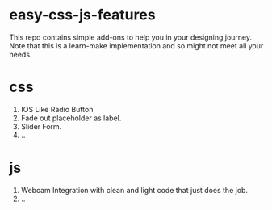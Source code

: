 # easy-css-js-features
This repo contains simple add-ons to help you in your designing journey. Note that this is a learn-make implementation and so might not meet all your needs.

# css
1) IOS Like Radio Button
2) Fade out placeholder as label.
3) Slider Form.
3) ..

# js
1) Webcam Integration with clean and light code that just does the job.
2) ..
